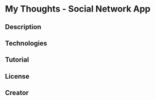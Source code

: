 # My Thoughts - Social Network App

## Description

## Technologies

## Tutorial

## License

## Creator